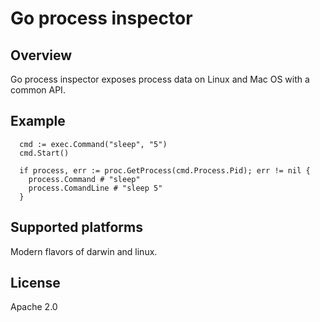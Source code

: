 # Go process inspector

## Overview

Go process inspector exposes process data on Linux and Mac OS with a common API.

## Example

```
  cmd := exec.Command("sleep", "5")
  cmd.Start()

  if process, err := proc.GetProcess(cmd.Process.Pid); err != nil {
    process.Command # "sleep"
    process.ComandLine # "sleep 5"
  }
```

## Supported platforms

Modern flavors of darwin and linux.

## License

Apache 2.0